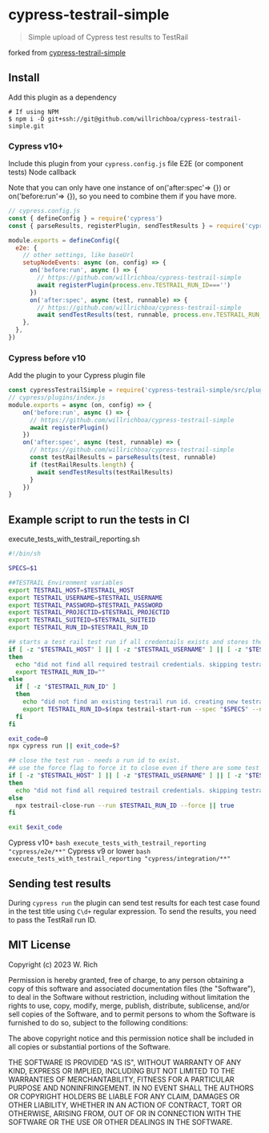 # cypress-testrail-simple

> Simple upload of Cypress test results to TestRail

forked from [cypress-testrail-simple](https://github.com/bahmutov/cypress-testrail-simple)

## Install

Add this plugin as a dependency

```
# If using NPM
$ npm i -D git+ssh://git@github.com/willrichboa/cypress-testrail-simple.git
```

### Cypress v10+

Include this plugin from your `cypress.config.js` file E2E (or component tests) Node callback

Note that you can only have one instance of on('after:spec'=> {}) or on('before:run'=> {}), so you need to combine them if you have more.

```js
// cypress.config.js
const { defineConfig } = require('cypress')
const { parseResults, registerPlugin, sendTestResults } = require('cypress-testrail-simple/src/plugin')

module.exports = defineConfig({
  e2e: {
    // other settings, like baseUrl
    setupNodeEvents: async (on, config) => {
      on('before:run', async () => {
        // https://github.com/willrichboa/cypress-testrail-simple
        await registerPlugin(process.env.TESTRAIL_RUN_ID==='')
      })
      on('after:spec', async (test, runnable) => {
        // https://github.com/willrichboa/cypress-testrail-simple
        await sendTestResults(test, runnable, process.env.TESTRAIL_RUN_ID==='')
    },
  },
})
```

### Cypress before v10

Add the plugin to your Cypress plugin file

```js
const cypressTestrailSimple = require('cypress-testrail-simple/src/plugin')
// cypress/plugins/index.js
module.exports = async (on, config) => {
    on('before:run', async () => {
      // https://github.com/willrichboa/cypress-testrail-simple
      await registerPlugin()
    })
    on('after:spec', async (test, runnable) => {
      // https://github.com/willrichboa/cypress-testrail-simple
      const testRailResults = parseResults(test, runnable)
      if (testRailResults.length) {
        await sendTestResults(testRailResults)
      }
    })
}
```

## Example script to run the tests in CI

execute_tests_with_testrail_reporting.sh
```sh
#!/bin/sh

SPECS=$1

##TESTRAIL Environment variables
export TESTRAIL_HOST=$TESTRAIL_HOST
export TESTRAIL_USERNAME=$TESTRAIL_USERNAME
export TESTRAIL_PASSWORD=$TESTRAIL_PASSWORD
export TESTRAIL_PROJECTID=$TESTRAIL_PROJECTID
export TESTRAIL_SUITEID=$TESTRAIL_SUITEID
export TESTRAIL_RUN_ID=$TESTRAIL_RUN_ID

## starts a test rail test run if all credentails exists and stores the run id in the env var
if [ -z "$TESTRAIL_HOST" ] || [ -z "$TESTRAIL_USERNAME" ] || [ -z "$TESTRAIL_PASSWORD" ] || [ -z "$TESTRAIL_PROJECTID" ] || [ -z "$TESTRAIL_SUITEID" ]
then
  echo "did not find all required testrail credentials. skipping testrail reporting."
  export TESTRAIL_RUN_ID=""
else
  if [ -z "$TESTRAIL_RUN_ID" ]
  then
    echo "did not find an existing testrail run id. creating new testrail test run"
    export TESTRAIL_RUN_ID=$(npx testrail-start-run --spec "$SPECS" --name "Automated Test Run" --description "specs $SPECS")
  fi
fi

exit_code=0
npx cypress run || exit_code=$?

## close the test run - needs a run id to exist. 
## use the force flag to force it to close even if there are some test cases that were not executed.
if [ -z "$TESTRAIL_HOST" ] || [ -z "$TESTRAIL_USERNAME" ] || [ -z "$TESTRAIL_PASSWORD" ] || [ -z "$TESTRAIL_PROJECTID" ] || [ -z "$TESTRAIL_SUITEID" ]
then
  echo "did not find all required testrail credentials. skipping testrail reporting."
else
  npx testrail-close-run --run $TESTRAIL_RUN_ID --force || true
fi

exit $exit_code

```


Cypress v10+
`bash execute_tests_with_testrail_reporting "cypress/e2e/**"`
Cypress v9 or lower
`bash execute_tests_with_testrail_reporting "cypress/integration/**"`


## Sending test results

During `cypress run` the plugin can send test results for each test case found in the test title using `C\d+` regular expression. To send the results, you need to pass the TestRail run ID. 



## MIT License

Copyright (c) 2023 W. Rich

Permission is hereby granted, free of charge, to any person
obtaining a copy of this software and associated documentation
files (the "Software"), to deal in the Software without
restriction, including without limitation the rights to use,
copy, modify, merge, publish, distribute, sublicense, and/or sell
copies of the Software, and to permit persons to whom the
Software is furnished to do so, subject to the following
conditions:

The above copyright notice and this permission notice shall be
included in all copies or substantial portions of the Software.

THE SOFTWARE IS PROVIDED "AS IS", WITHOUT WARRANTY OF ANY KIND,
EXPRESS OR IMPLIED, INCLUDING BUT NOT LIMITED TO THE WARRANTIES
OF MERCHANTABILITY, FITNESS FOR A PARTICULAR PURPOSE AND
NONINFRINGEMENT. IN NO EVENT SHALL THE AUTHORS OR COPYRIGHT
HOLDERS BE LIABLE FOR ANY CLAIM, DAMAGES OR OTHER LIABILITY,
WHETHER IN AN ACTION OF CONTRACT, TORT OR OTHERWISE, ARISING
FROM, OUT OF OR IN CONNECTION WITH THE SOFTWARE OR THE USE OR
OTHER DEALINGS IN THE SOFTWARE.
